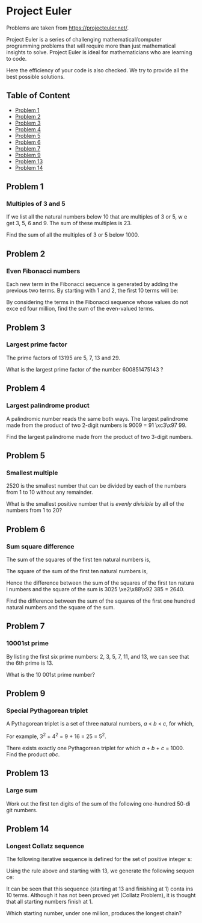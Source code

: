 
# Project Euler
Problems are taken from https://projecteuler.net/.

Project Euler is a series of challenging mathematical/computer programming 
problems that will require more than just mathematical insights to solve. 
Project Euler is ideal for mathematicians who are learning to code.

Here the efficiency of your code is also checked.
We try to provide all the best possible solutions.

## Table of Content
- [Problem 1](#problem-1)
- [Problem 2](#problem-2)
- [Problem 3](#problem-3)
- [Problem 4](#problem-4)
- [Problem 5](#problem-5)
- [Problem 6](#problem-6)
- [Problem 7](#problem-7)
- [Problem 9](#problem-9)
- [Problem 13](#problem-13)
- [Problem 14](#problem-14)


## Problem 1
### Multiples of 3 and 5

If we list all the natural numbers below 10 that are multiples of 3 or 5, w
e get 3, 5, 6 and 9. The sum of these multiples is 23.

Find the sum of all the multiples of 3 or 5 below 1000.


## Problem 2
### Even Fibonacci numbers

Each new term in the Fibonacci sequence is generated by adding the previous
 two terms. By starting with 1 and 2, the first 10 terms will be:

By considering the terms in the Fibonacci sequence whose values do not exce
ed four million, find the sum of the even-valued terms.


## Problem 3
### Largest prime factor

The prime factors of 13195 are 5, 7, 13 and 29.

What is the largest prime factor of the number 600851475143 ?


## Problem 4
### Largest palindrome product

A palindromic number reads the same both ways. The largest palindrome made 
from the product of two 2-digit numbers is 9009 = 91 \xc3\x97 99.

Find the largest palindrome made from the product of two 3-digit numbers.


## Problem 5
### Smallest multiple

2520 is the smallest number that can be divided by each of the numbers from
 1 to 10 without any remainder.

What is the smallest positive number that is <dfn title="divisible with no 
remainder">evenly divisible</dfn> by all of the numbers from 1 to 20?


## Problem 6
### Sum square difference

The sum of the squares of the first ten natural numbers is,

The square of the sum of the first ten natural numbers is,

Hence the difference between the sum of the squares of the first ten natura
l numbers and the square of the sum is 3025 \xe2\x88\x92 385 = 2640.

Find the difference between the sum of the squares of the first one hundred
 natural numbers and the square of the sum.


## Problem 7
### 10001st prime

By listing the first six prime numbers: 2, 3, 5, 7, 11, and 13, we can see 
that the 6th prime is 13.

What is the 10 001st prime number?


## Problem 9
### Special Pythagorean triplet

A Pythagorean triplet is a set of three natural numbers, <var>a</var> &lt; 
<var>b</var> &lt; <var>c</var>, for which,

For example, 3<sup>2</sup> + 4<sup>2</sup> = 9 + 16 = 25 = 5<sup>2</sup>.

There exists exactly one Pythagorean triplet for which <var>a</var> + <var>
b</var> + <var>c</var> = 1000.<br />Find the product <var>abc</var>.


## Problem 13
### Large sum

Work out the first ten digits of the sum of the following one-hundred 50-di
git numbers.


## Problem 14
### Longest Collatz sequence

The following iterative sequence is defined for the set of positive integer
s:

Using the rule above and starting with 13, we generate the following sequen
ce:

It can be seen that this sequence (starting at 13 and finishing at 1) conta
ins 10 terms. Although it has not been proved yet (Collatz Problem), it is 
thought that all starting numbers finish at 1.

Which starting number, under one million, produces the longest chain?


